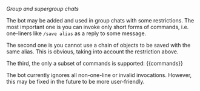 *Group and supergroup chats*

The bot may be added and used in group chats with some restrictions. The most important one is you can invoke only short forms of commands, i.e. one-liners like `/save alias` as a reply to some message.

The second one is you cannot use a chain of objects to be saved with the same alias. This is obvious, taking into account the restriction above.

The third, the only a subset of commands is supported:
{{commands}}

The bot currently ignores all non-one-line or invalid invocations. However, this may be fixed in the future to be more user-friendly.